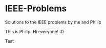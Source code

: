 IEEE-Problems
=============

Solutions to the IEEE problems by me and Philip

This is Philip! Hi everyone! :D

Test
